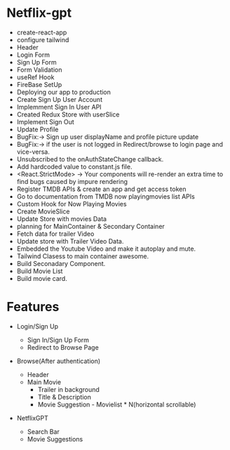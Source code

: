 # Netflix-gpt

 - create-react-app
 - configure tailwind
 - Header
 - Login Form
 - Sign Up Form
 - Form Validation
 - useRef Hook
 - FireBase SetUp
 - Deploying our app to production
 - Create Sign Up User Account
 - Implemment Sign In User API
 - Created Redux Store with userSlice
 - Implement Sign Out
 - Update Profile
 - BugFix:-> Sign up user displayName and profile picture update
 - BugFix:-> if the user is not logged in Redirect/browse to login page and vice-versa.
 - Unsubscribed to the onAuthStateChange callback.
 - Add hardcoded value to constant.js file.
 - <React.StrictMode> ->  Your components will re-render an extra time to find bugs caused by impure rendering
 - Register TMDB APIs & create an app and get access token
 - Go to documentation from TMDB now playingmovies list APIs
 - Custom Hook for Now Playing Movies
 - Create MovieSlice
 - Update Store with movies Data 
 - planning for MainContainer & Secondary Container
 - Fetch data for trailer Video
 - Update store with Trailer Video Data.
 - Embedded the Youtube Video and make it autoplay and mute.
 - Tailwind Clasess to main container awesome.
 - Build Seconadary Component.
 - Build Movie List
 - Build movie card. 

# Features
- Login/Sign Up 
    - Sign In/Sign Up Form
    - Redirect to Browse Page

- Browse(After authentication)
    - Header
    - Main Movie
        - Trailer in background
        - Title & Description
        - Movie Suggestion
                - Movielist * N(horizontal scrollable)
- NetflixGPT
    - Search Bar
    - Movie Suggestions